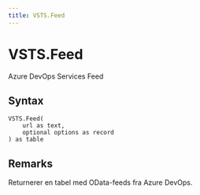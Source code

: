 ```yaml
---
title: VSTS.Feed
---
```


# VSTS.Feed


Azure DevOps Services Feed


## Syntax

```powerquery
VSTS.Feed(
    url as text,
    optional options as record
) as table
```


## Remarks

Returnerer en tabel med OData-feeds fra Azure DevOps.


